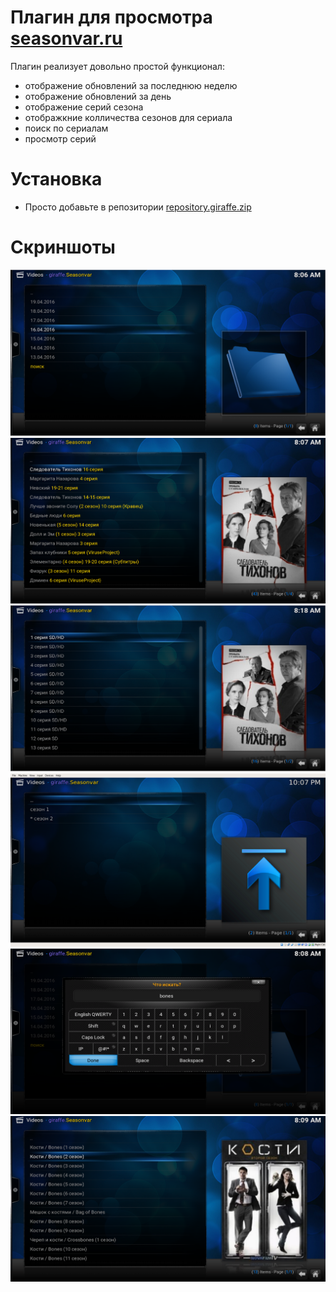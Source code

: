 
# Плагин для просмотра [seasonvar.ru](http://seasonvar.ru)

Плагин реализует довольно простой функционал:

- отображение обновлений за последнюю неделю
- отображение обновлений за день
- отображение серий сезона
- отображкние колличества сезонов для сериала
- поиск по сериалам
- просмотр серий

# Установка

- Просто добавьте в репозитории [repository.giraffe.zip](https://weirdgiraffe.github.io/kodi.addon.repo/repository.giraffe.zip)

# Скриншоты

![](screenshots/main.png)
![](screenshots/day.png)
![](screenshots/episodes.png)
![](screenshots/seasons.png)
![](screenshots/search.png)
![](screenshots/search-results.png)

<!---
vim: ts=4:sw=4:tw=120:et 
-->
